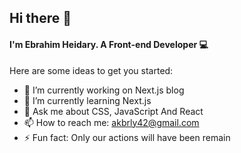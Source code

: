 ## Hi there 👋
#### I'm Ebrahim Heidary. A Front-end Developer 💻


Here are some ideas to get you started:

- 🔭 I’m currently working on Next.js blog
- 🌱 I’m currently learning Next.js
- 💬 Ask me about CSS, JavaScript And React
- 📫 How to reach me: akbrly42@gmail.com 
- ⚡ Fun fact: Only our actions will have been remain


<!-- [![Stackoverflow Badge](https://img.shields.io/badge/-Stackoverflow-4CA143?style=flat-square&logo=Stackoverflow&logoColor=white&link=https://stackoverflow.com/users/15248776/ebrahim)](https://stackoverflow.com/users/15248776/ebrahim)
![focus](https://img.shields.io/badge/focus-frontend-blue)

<a href="https://github.com/EbrahimHeydari">
  <img src="https://github-readme-stats.vercel.app/api?username=EbrahimHeydari&hide=stars&show_icons=true&theme=react">
</a> -->

<!-- ![Top Langs](https://github-readme-stats.vercel.app/api/top-langs/?username=EbrahimHeydari&theme=react) -->
